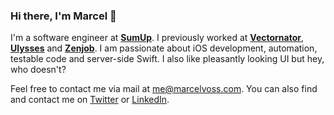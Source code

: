 ### Hi there, I'm Marcel 👋

I'm a software engineer at [**SumUp**](https://sumup.com). I previously worked at [**Vectornator**](https://www.vectornator.io), [**Ulysses**](https://ulysses.app) and [**Zenjob**](https://www.zenjob.de). I am passionate about iOS development, automation, testable code and server-side Swift. I also like pleasantly looking UI but hey, who doesn't?


Feel free to contact me via mail at [me@marcelvoss.com](mailto:me@marcelvoss.com). You can also find and contact me on [Twitter](https://twitter.com/uimarcel) or [LinkedIn](https://www.linkedin.com/in/marcel-voss-80679389/).
